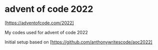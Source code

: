 advent of code 2022
===================

[https://adventofcode.com/2022]


My codes used for advent of code 2022

Initial setup based on [https://github.com/anthonywritescode/aoc2022]

